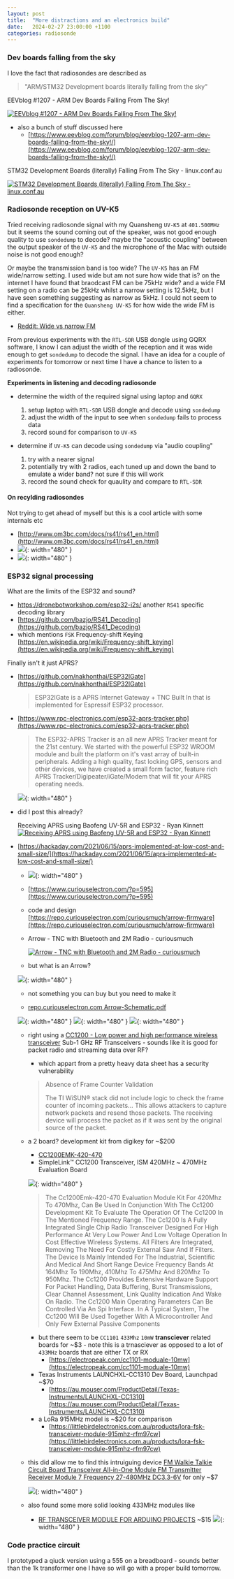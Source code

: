```yaml
---
layout: post
title:  "More distractions and an electronics build"
date:   2024-02-27 23:00:00 +1100
categories: radiosonde
---
```


### Dev boards falling from the sky

I love the fact that radiosondes are described as

> "ARM/STM32 Development boards literally falling from the sky"

EEVblog #1207 - ARM Dev Boards Falling From The Sky!

[![
  EEVblog #1207 - ARM Dev Boards Falling From The Sky!
](
  http://img.youtube.com/vi/ZQq8V73b4io/0.jpg
)](https://youtu.be/ZQq8V73b4io)

- also a bunch of stuff discussed here
  - [https://www.eevblog.com/forum/blog/eevblog-1207-arm-dev-boards-falling-from-the-sky!/](https://www.eevblog.com/forum/blog/eevblog-1207-arm-dev-boards-falling-from-the-sky!/)

STM32 Development Boards (literally) Falling From The Sky - linux.conf.au

[![
  STM32 Development Boards (literally) Falling From The Sky - linux.conf.au
](
  http://img.youtube.com/vi/YBy-bXEWZeM/0.jpg
)](https://youtu.be/YBy-bXEWZeM)

### Radiosonde reception on UV-K5

Tried receiving radiosonde signal with my Quansheng `UV-K5` at `401.500MHz` but
it seems the sound coming out of the speaker, was not good enough quality to use
`sondedump` to decode? maybe the "acoustic coupling" between the output speaker
of the `UV-K5` and the microphone of the Mac with outside noise is not good
enough?

Or maybe the transmission band is too wide? The `UV-K5` has an FM wide/narrow
setting. I used wide but am not sure how wide that is? on the internet I have
found that braodcast FM can be 75kHz wide? and a wide FM setting on a radio can
be 25kHz whilst a narrow setting is 12.5kHz, but I have seen something
suggesting as narrow as 5kHz. I could not seem to find a specification for the
`Quansheng UV-K5` for how wide the wide FM is either.

- [Reddit: Wide vs narrow
  FM](https://www.reddit.com/r/amateurradio/comments/q8y42l/wide_vs_narrow_fm/)

From previous experiments with the `RTL-SDR` USB dongle using GQRX software, I
know I can adjust the width of the reception and it was wide enough to get
`sondedump` to decode the signal. I have an idea for a couple of experiments
for tomorrow or next time I have a chance to listen to a radiosonde.

**Experiments in listening and decoding radiosonde**

- determine the width of the required signal using laptop and `GQRX`

  1. setup laptop with `RTL-SDR` USB dongle and decode using `sondedump`
  1. adjust the width of the input to see when `sondedump` fails to process
     data
  1. record sound for comparison to `UV-K5`

- determine if `UV-K5` can decode using `sondedump` via "audio coupling"
  1. try with a nearer signal
  1. potentially try with 2 radios, each tuned up and down the band to emulate
     a wider band? not sure if this will work
  1. record the sound check for quaulity and compare to `RTL-SDR`

#### On recylding radiosondes

Not trying to get ahead of myself but this is a cool article with some internals etc

- [http://www.om3bc.com/docs/rs41/rs41_en.html](http://www.om3bc.com/docs/rs41/rs41_en.html)
- ![](http://www.om3bc.com/docs/rs41/rs41_1.png){: width="480" }
- ![](http://www.om3bc.com/docs/rs41/rs41_2.png){: width="480" }

### ESP32 signal processing

What are the limits of the ESP32 and sound?
  - https://dronebotworkshop.com/esp32-i2s/
another `RS41` specific decoding library
  - [https://github.com/bazjo/RS41_Decoding](https://github.com/bazjo/RS41_Decoding)
  - which mentions `FSK` Frequency-shift Keying [https://en.wikipedia.org/wiki/Frequency-shift_keying](https://en.wikipedia.org/wiki/Frequency-shift_keying)

Finally isn't it just APRS?
  - [https://github.com/nakhonthai/ESP32IGate](https://github.com/nakhonthai/ESP32IGate)
    > ESP32IGate is a APRS Internet Gateway + TNC Built In that is implemented
    > for Espressif ESP32 processor.
  - [https://www.rpc-electronics.com/esp32-aprs-tracker.php](https://www.rpc-electronics.com/esp32-aprs-tracker.php)
    > The ESP32-APRS Tracker is an all new APRS Tracker meant for the 21st
    > century. We started with the powerful ESP32 WROOM module and built the
    > platform on it's vast array of built-in peripherals. Adding a high
    > quality, fast locking GPS, sensors and other devices, we have created a
    > small form factor, feature rich APRS Tracker/Digipeater/iGate/Modem that
    > will fit your APRS operating needs.

    ![](https://www.rpc-electronics.com/img/esp32-aprs/esp32-aprs-tracker.jpg){:
    width="480" }
  - did I post this already?

    Receiving APRS using Baofeng UV-5R and ESP32 - Ryan Kinnett
    [![
      Receiving APRS using Baofeng UV-5R and ESP32 - Ryan Kinnett
    ](
      http://img.youtube.com/vi/HL8Il7bdnJ8/0.jpg
    )](https://youtu.be/HL8Il7bdnJ8)
  - [https://hackaday.com/2021/06/15/aprs-implemented-at-low-cost-and-small-size/](https://hackaday.com/2021/06/15/aprs-implemented-at-low-cost-and-small-size/)
    - ![](https://hackaday.com/wp-content/uploads/2021/06/aprs-small-main.jpg?w=800){:
      width="480" }
    - [https://www.curiouselectron.com/?p=595](https://www.curiouselectron.com/?p=595)
    - code and design [https://repo.curiouselectron.com/curiousmuch/arrow-firmware](https://repo.curiouselectron.com/curiousmuch/arrow-firmware)
    - Arrow - TNC with Bluetooth and 2M Radio - curiousmuch

      [![
        Arrow - TNC with Bluetooth and 2M Radio - curiousmuch
      ](
        http://img.youtube.com/vi/fh8neKRE4Ao/0.jpg
      )](https://youtu.be/fh8neKRE4Ao)
    - but what is an Arrow?
    
    ![](http://repo.curiouselectron.com/curiousmuch/arrow-firmware/raw/master/Arrow-Render-01.png){:
    width="480" }

    - not something you can buy but you need to make it

    - [repo.curiouselectron.com Arrow-Schematic.pdf](https://repo.curiouselectron.com/curiousmuch/arrow-firmware/src/master/Arrow-Schematic.pdf)

    ![](/ham-radio/assets/images/arrow_tnc_radio_cc1200.png){: width="480" }
    ![](/ham-radio/assets/images/arrow_tnc_esp32.png){: width="480" }
    ![](/ham-radio/assets/images/arrow_tnc_power.png){: width="480" }

    - right using a [CC1200 - Low power and high performance wireless transceiver](https://www.ti.com/product/CC1200#tech-docs) Sub-1 GHz RF Transceivers - sounds like it is good for packet radio and streaming data over RF?
      - which appart from a pretty heavy data sheet has a security
        vulnerability

      > Absence of Frame Counter Validation
      >
      > The TI WiSUN® stack did not include logic to check the frame counter of
      > incoming packets... This allows attackers to capture network packets
      > and resend those packets. The receiving device will process the packet
      > as if it was sent by the original source of the packet.

    - a 2 board? development kit from digikey for ~$200
      - [CC1200EMK-420-470](https://www.digikey.com.au/en/products/detail/texas-instruments/CC1200EMK-420-470/4271562)
      - SimpleLink™ CC1200 Transceiver, ISM 420MHz ~ 470MHz Evaluation Board

      ![](https://mm.digikey.com/Volume0/opasdata/d220001/medias/images/528/CC1200EMK-420-470.jpg){: width="480" }

      > The Cc1200Emk-420-470 Evaluation Module Kit For 420Mhz To 470Mhz, Can
      > Be Used In Conjunction With The Cc1200 Development Kit To Evaluate The
      > Operation Of The Cc1200 In The Mentioned Frequency Range. The Cc1200 Is
      > A Fully Integrated Single Chip Radio Transceiver Designed For High
      > Performance At Very Low Power And Low Voltage Operation In Cost
      > Effective Wireless Systems. All Filters Are Integrated, Removing The
      > Need For Costly External Saw And If Filters. The Device Is Mainly
      > Intended For The Industrial, Scientific And Medical And Short Range
      > Device Frequency Bands At 164Mhz To 190Mhz, 410Mhz To 475Mhz And 820Mhz
      > To 950Mhz. The Cc1200 Provides Extensive Hardware Support For Packet
      > Handling, Data Buffering, Burst Transmissions, Clear Channel
      > Assessment, Link Quality Indication And Wake On Radio. The Cc1200 Main
      > Operating Parameters Can Be Controlled Via An Spi Interface. In A
      > Typical System, The Cc1200 Will Be Used Together With A Microcontroller
      > And Only Few External Passive Components

      - but there seem to be `CC1101` `433Mhz` `10mW` **transciever** related
        boards for ~$3 - note this is a trnasciever as opposed to a lot of
        `433MHz` boards that are either TX or RX
        - [https://electropeak.com/cc1101-moduale-10mw](https://electropeak.com/cc1101-moduale-10mw)
      - Texas Instruments LAUNCHXL-CC1310 Dev Board, Launchpad ~$70
        - [https://au.mouser.com/ProductDetail/Texas-Instruments/LAUNCHXL-CC1310](https://au.mouser.com/ProductDetail/Texas-Instruments/LAUNCHXL-CC1310)
      - a LoRa 915MHz model is ~$20 for comparison
        - [https://littlebirdelectronics.com.au/products/lora-fsk-transceiver-module-915mhz-rfm97cw](https://littlebirdelectronics.com.au/products/lora-fsk-transceiver-module-915mhz-rfm97cw)
    - this did allow me to find this intruiguing device [FM Walkie Talkie Circuit Board Transceiver All-in-One Module FM Transmitter Receiver Module 7 Frequency 27-480MHz DC3.3-6V](https://www.aliexpress.com/item/1005006457592854.html) for only ~$7

      ![](/ham-radio/assets/images/aliexpress.com_1005006457592854_fm_radio_module.png){:
      width="480" }
    - also found some more solid looking 433MHz modules like
      - [RF TRANSCEIVER MODULE FOR ARDUINO PROJECTS](https://www.auselectronicsdirect.com.au/rf-transceiver-module-for-arduino-projects) ~$15
        ![](https://www.auselectronicsdirect.com.au/assets/full/TA0032.jpg?20210309030217){:
        width="480" }

### Code practice circuit

I prototyped a qiuck version using a 555 on a breadboard - sounds better than
the 1k transformer one I have so will go with a proper build tomorrow.

